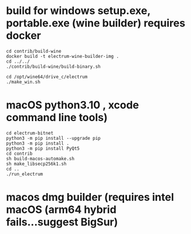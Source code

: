 # build for windows setup.exe, portable.exe (wine builder) requires docker

```
cd contrib/build-wine
docker build -t electrum-wine-builder-img .
cd ../../
./contrib/build-wine/build-binary.sh

cd /opt/wine64/drive_c/electrum
./make_win.sh

```

# macOS python3.10 , xcode command line tools)

```
cd electrum-bitnet
python3 -m pip install --upgrade pip
python3 -m pip install .
python3 -m pip install PyQt5
cd contrib
sh build-macos-automake.sh
sh make_libsecp256k1.sh
cd ..
./run_electrum
```
# macos dmg builder (requires intel macOS (arm64 hybrid fails...suggest BigSur)
